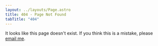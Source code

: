 ```yaml
---
layout: ../layouts/Page.astro
title: 404 - Page Not Found
tabTitle: "404"
---
```


It looks like this page doesn't exist. If you think this is a mistake, please [email me](mailto:sam@samfeldstein.xyz).
